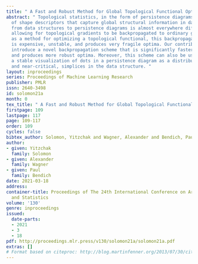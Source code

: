 ```yaml
---
title: " A Fast and Robust Method for Global Topological Functional Optimization "
abstract: " Topological statistics, in the form of persistence diagrams, are a class
  of shape descriptors that capture global structural information in data. The mapping
  from data structures to persistence diagrams is almost everywhere differentiable,
  allowing for topological gradients to be backpropagated to ordinary gradients. However,
  as a method for optimizing a topological functional, this backpropagation method
  is expensive, unstable, and produces very fragile optima. Our contribution is to
  introduce a novel backpropagation scheme that is significantly faster, more stable,
  and produces more robust optima. Moreover, this scheme can also be used to produce
  a stable visualization of dots in a persistence diagram as a distribution over critical,
  and near-critical, simplices in the data structure. "
layout: inproceedings
series: Proceedings of Machine Learning Research
publisher: PMLR
issn: 2640-3498
id: solomon21a
month: 0
tex_title: " A Fast and Robust Method for Global Topological Functional Optimization "
firstpage: 109
lastpage: 117
page: 109-117
order: 109
cycles: false
bibtex_author: Solomon, Yitzchak and Wagner, Alexander and Bendich, Paul
author:
- given: Yitzchak
  family: Solomon
- given: Alexander
  family: Wagner
- given: Paul
  family: Bendich
date: 2021-03-18
address: 
container-title: Proceedings of The 24th International Conference on Artificial Intelligence
  and Statistics
volume: '130'
genre: inproceedings
issued:
  date-parts:
  - 2021
  - 3
  - 18
pdf: http://proceedings.mlr.press/v130/solomon21a/solomon21a.pdf
extras: []
# Format based on citeproc: http://blog.martinfenner.org/2013/07/30/citeproc-yaml-for-bibliographies/
---
```

